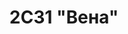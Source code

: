 ---
title: 2С31 "Вена"
category: artillery
image: ./images/vena.png
wikipedia: https://uk.wikipedia.org/
---